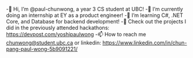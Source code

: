 -👋 Hi, I’m @paul-chunwong, a year 3 CS student at UBC!
-👀 I’m currently doing an internship at EY as a product engineer!
-🌱 I’m learning C#, .NET Core, and Database for backend development!
-🌈 Check out the projects I did in the previously attended hackathons: https://devpost.com/yoshipaulwong
-📫 How to reach me chunwong@student.ubc.ca or linkedin: https://www.linkedin.com/in/chun-pang-paul-wong-5b9091221/

<!---
paul-chunwong/paul-chunwong is a ✨ special ✨ repository because its `README.md` (this file) appears on your GitHub profile.
You can click the Preview link to take a look at your changes.
--->

